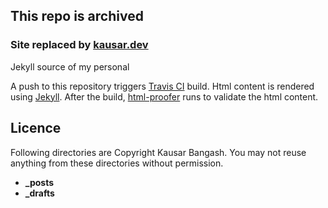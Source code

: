 ## This repo is archived

### Site replaced by [kausar.dev](https://github.com/kausar007/kausar.dev/)

Jekyll source of my personal

A push to this repository triggers [Travis CI](https://travis-ci.org/) build. Html content is rendered using [Jekyll](https://jekyllrb.com/).
After the build, [html-proofer](https://github.com/gjtorikian/html-proofer) runs to validate the html content.

## Licence
Following directories are Copyright Kausar Bangash. You may not reuse anything from these directories without permission.
- **_posts**
- **_drafts**
